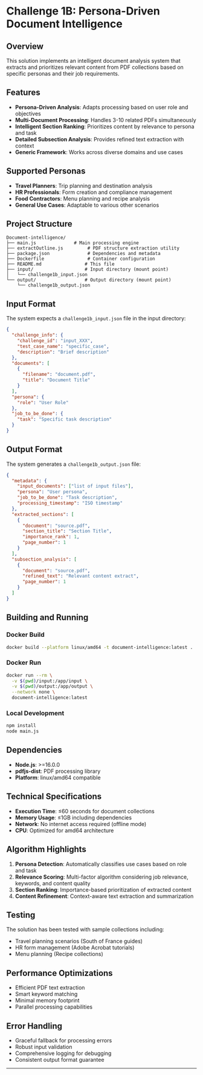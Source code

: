 # Challenge 1B: Persona-Driven Document Intelligence

## Overview
This solution implements an intelligent document analysis system that extracts and prioritizes relevant content from PDF collections based on specific personas and their job requirements.

## Features
- **Persona-Driven Analysis**: Adapts processing based on user role and objectives
- **Multi-Document Processing**: Handles 3-10 related PDFs simultaneously  
- **Intelligent Section Ranking**: Prioritizes content by relevance to persona and task
- **Detailed Subsection Analysis**: Provides refined text extraction with context
- **Generic Framework**: Works across diverse domains and use cases

## Supported Personas
- **Travel Planners**: Trip planning and destination analysis
- **HR Professionals**: Form creation and compliance management
- **Food Contractors**: Menu planning and recipe analysis
- **General Use Cases**: Adaptable to various other scenarios

## Project Structure
```
Document-intelligence/
├── main.js              # Main processing engine
├── extractOutline.js         # PDF structure extraction utility
├── package.json              # Dependencies and metadata
├── Dockerfile                # Container configuration
├── README.md                # This file
├── input/                   # Input directory (mount point)
│   └── challenge1b_input.json
└── output/                  # Output directory (mount point)
    └── challenge1b_output.json
```

## Input Format
The system expects a `challenge1b_input.json` file in the input directory:

```json
{
  "challenge_info": {
    "challenge_id": "input_XXX",
    "test_case_name": "specific_case",
    "description": "Brief description"
  },
  "documents": [
    {
      "filename": "document.pdf",
      "title": "Document Title"
    }
  ],
  "persona": {
    "role": "User Role"
  },
  "job_to_be_done": {
    "task": "Specific task description"
  }
}
```

## Output Format
The system generates a `challenge1b_output.json` file:

```json
{
  "metadata": {
    "input_documents": ["list of input files"],
    "persona": "User persona",
    "job_to_be_done": "Task description",
    "processing_timestamp": "ISO timestamp"
  },
  "extracted_sections": [
    {
      "document": "source.pdf",
      "section_title": "Section Title",
      "importance_rank": 1,
      "page_number": 1
    }
  ],
  "subsection_analysis": [
    {
      "document": "source.pdf",
      "refined_text": "Relevant content extract",
      "page_number": 1
    }
  ]
}
```

## Building and Running

### Docker Build
```bash
docker build --platform linux/amd64 -t document-intelligence:latest .
```

### Docker Run
```bash
docker run --rm \
  -v $(pwd)/input:/app/input \
  -v $(pwd)/output:/app/output \
  --network none \
  document-intelligence:latest
```

### Local Development
```bash
npm install
node main.js
```

## Dependencies
- **Node.js**: >=16.0.0
- **pdfjs-dist**: PDF processing library
- **Platform**: linux/amd64 compatible

## Technical Specifications
- **Execution Time**: ≤60 seconds for document collections
- **Memory Usage**: ≤1GB including dependencies
- **Network**: No internet access required (offline mode)
- **CPU**: Optimized for amd64 architecture

## Algorithm Highlights
1. **Persona Detection**: Automatically classifies use cases based on role and task
2. **Relevance Scoring**: Multi-factor algorithm considering job relevance, keywords, and content quality
3. **Section Ranking**: Importance-based prioritization of extracted content
4. **Content Refinement**: Context-aware text extraction and summarization

## Testing
The solution has been tested with sample collections including:
- Travel planning scenarios (South of France guides)
- HR form management (Adobe Acrobat tutorials)  
- Menu planning (Recipe collections)

## Performance Optimizations
- Efficient PDF text extraction
- Smart keyword matching
- Minimal memory footprint
- Parallel processing capabilities

## Error Handling
- Graceful fallback for processing errors
- Robust input validation
- Comprehensive logging for debugging
- Consistent output format guarantee

---
